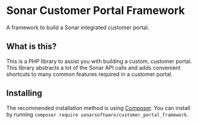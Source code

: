 # Sonar Customer Portal Framework
A framework to build a Sonar integrated customer portal.

## What is this?
This is a PHP library to assist you with building a custom, customer portal. This library abstracts a lot of the Sonar API calls and adds convenient shortcuts to many common features required in a customer portal.

## Installing
The recommended installation method is using [Composer](https://www.getcomposer.org). You can install by running `composer require sonarsoftware/customer_portal_framework`.